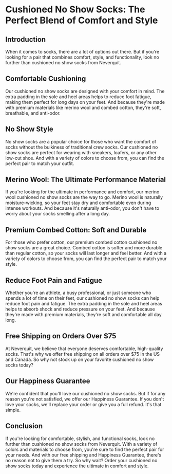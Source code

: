 # Cushioned No Show Socks: The Perfect Blend of Comfort and Style

## Introduction

When it comes to socks, there are a lot of options out there. But if you're looking for a pair that combines comfort, style, and functionality, look no further than cushioned no show socks from Neverquit.

## Comfortable Cushioning

Our cushioned no show socks are designed with your comfort in mind. The extra padding in the sole and heel areas helps to reduce foot fatigue, making them perfect for long days on your feet. And because they're made with premium materials like merino wool and combed cotton, they're soft, breathable, and anti-odor.

## No Show Style

No show socks are a popular choice for those who want the comfort of socks without the bulkiness of traditional crew socks. Our cushioned no show socks are perfect for wearing with sneakers, loafers, or any other low-cut shoe. And with a variety of colors to choose from, you can find the perfect pair to match your outfit.

## Merino Wool: The Ultimate Performance Material

If you're looking for the ultimate in performance and comfort, our merino wool cushioned no show socks are the way to go. Merino wool is naturally moisture-wicking, so your feet stay dry and comfortable even during intense workouts. And because it's naturally anti-odor, you don't have to worry about your socks smelling after a long day.

## Premium Combed Cotton: Soft and Durable

For those who prefer cotton, our premium combed cotton cushioned no show socks are a great choice. Combed cotton is softer and more durable than regular cotton, so your socks will last longer and feel better. And with a variety of colors to choose from, you can find the perfect pair to match your style.

## Reduce Foot Pain and Fatigue

Whether you're an athlete, a busy professional, or just someone who spends a lot of time on their feet, our cushioned no show socks can help reduce foot pain and fatigue. The extra padding in the sole and heel areas helps to absorb shock and reduce pressure on your feet. And because they're made with premium materials, they're soft and comfortable all day long.

## Free Shipping on Orders Over $75

At Neverquit, we believe that everyone deserves comfortable, high-quality socks. That's why we offer free shipping on all orders over $75 in the US and Canada. So why not stock up on your favorite cushioned no show socks today?

## Our Happiness Guarantee

We're confident that you'll love our cushioned no show socks. But if for any reason you're not satisfied, we offer our Happiness Guarantee. If you don't love your socks, we'll replace your order or give you a full refund. It's that simple.

## Conclusion

If you're looking for comfortable, stylish, and functional socks, look no further than cushioned no show socks from Neverquit. With a variety of colors and materials to choose from, you're sure to find the perfect pair for your needs. And with our free shipping and Happiness Guarantee, there's no reason not to give them a try. So why wait? Order your cushioned no show socks today and experience the ultimate in comfort and style.
